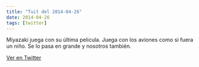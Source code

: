 ```yaml
---
title: "Tuit del 2014-04-26"
date: 2014-04-26
tags: [twitter]
---
```


Miyazaki juega con su última pelicula. Juega con los aviones como si fuera un niño. Se lo pasa en grande y nosotros también.



[Ver en Twitter](https://twitter.com/i/web/status/460190826363367424)
